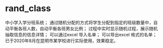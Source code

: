 # rand_class
中小学入学分班系统；
通过随机分配的方式将学生分配到指定的班级数量中，自动平衡各班人数，自动平衡各班男女比例；
过程中实时显示随机过程，展示随机抽取信息的信息详情；
可以通过excel 导入名单；
可以导出excel 格式的名单；
已于2020年8月在昆明市某学校进行实际使用，效果稳定。
